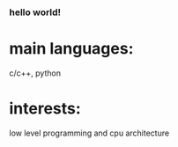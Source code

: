 ### hello world!
# main languages:
c/c++, python

# interests:
low level programming and cpu architecture
